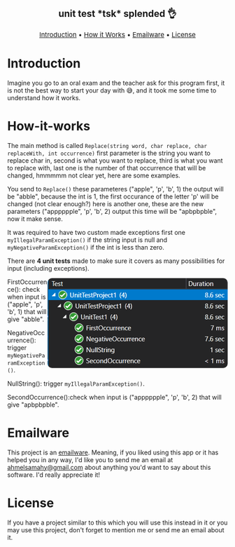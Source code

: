 <h2 align="center">unit test *tsk* splended 👌</h2>
<p style="font-size:15px" align="center">
  <a href="#Introduction">Introduction</a> •
  <a href="#How-it-works">How it Works</a> •
  <a href="#emailware">Emailware</a> •
  <a href="#license">License</a>
</p>

<p align="center"></p>


# Introduction
Imagine you go to an oral exam and the teacher ask for this program first, it is not the best way to start your day with 😅, and it took me some time to understand how it works.

# How-it-works
The main method is called `Replace(string word, char replace, char replaceWith, int occurrence)` first parameter is the string you want to replace char in, second is what you want to replace, third is what you want to replace with, last one is the number of that occurrence that will be changed, hmmmmm not clear yet, here are some examples.

You send to `Replace()` these parameteres ("apple", 'p', 'b', 1) the output will be "abble", because the int is 1, the first occurance of the letter 'p' will be changed (not clear enough?) here is another one, these are the new parameters ("apppppple", 'p', 'b', 2) output this time will be "apbpbpble", now it make sense.


It was required to have two custom made exceptions first one `myIllegalParamException()` if the string input is null and `myNegativeParamException()` if the int is less than zero.


There are **4 unit tests** made to make sure it covers as many possibilities for input (including exceptions).

<img style="border-radius:10px;" align="right" src="https://github.com/Ahelsamahy/ReplaceInString/blob/main/assets/unitTest.png?raw=true" title="successful test cases" >

FirstOccurrence(): check when input is ("apple", 'p', 'b', 1) that will give "abble".

NegativeOccurrence(): trigger  `myNegativeParamException()`.

NullString(): trigger `myIllegalParamException()`.

SecondOccurrence():check when input is ("apppppple", 'p', 'b', 2) that will give "apbpbpble".



# Emailware
This project is an [emailware](https://en.wiktionary.org/wiki/emailware). Meaning, if you liked using this app or it has helped you in any way, I'd like you to send me an email at <ahmelsamahy@gmail.com> about anything you'd want to say about this software. I'd really appreciate it!

# License
If you have a project similar to this which you will use this instead in it or you may use this project, don't forget to mention me or send me an email about it.